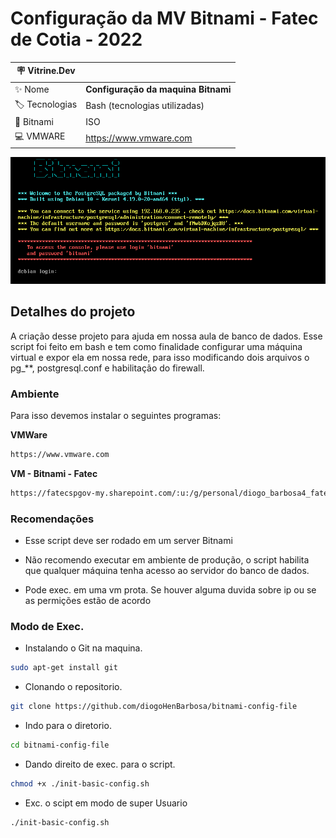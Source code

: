 # Configuração da MV Bitnami - Fatec de Cotia - 2022

| :placard: Vitrine.Dev |     |
| -------------  | --- |
| :sparkles: Nome        | **Configuração da maquina Bitnami**
| :label: Tecnologias | Bash (tecnologias utilizadas)
| :rocket: Bitnami | ISO         | 
| :computer: VMWARE     | https://www.vmware.com

![](https://github.com/diogoHenBarbosa/bitnami-config-file/blob/master/img/bitnami.png)

## Detalhes do projeto
A criação desse projeto para ajuda em nossa aula de banco de dados. Esse script foi feito em bash e tem como finalidade configurar uma máquina virtual e expor ela em nossa rede, para isso modificando dois arquivos o pg_**, postgresql.conf e habilitação do firewall.

### Ambiente 
Para isso devemos instalar o seguintes programas:


**VMWare**
```bash
https://www.vmware.com
``` 

**VM - Bitnami - Fatec**
```bash
https://fatecspgov-my.sharepoint.com/:u:/g/personal/diogo_barbosa4_fatec_sp_gov_br/EQytHfNn3XNIqygN4V7OCgABO1iatjOFTBfP6RrULbfKZw?e=W0y5ZU
```

### Recomendações

- Esse script deve ser rodado em um server Bitnami

- Não recomendo executar em ambiente de produção, o script habilita que qualquer máquina tenha acesso ao servidor do banco de dados.

- Pode exec. em uma vm prota. Se houver alguma duvida sobre ip ou se as permições estão de acordo

### Modo de Exec.

- Instalando o Git na maquina.
```bash
sudo apt-get install git
```
- Clonando o repositorio.
```bash
git clone https://github.com/diogoHenBarbosa/bitnami-config-file
```
- Indo para o diretorio.
```bash
cd bitnami-config-file
```
- Dando direito de exec. para o script.
```bash
chmod +x ./init-basic-config.sh
```

- Exc. o scipt em modo de super Usuario
```bash
./init-basic-config.sh
```
